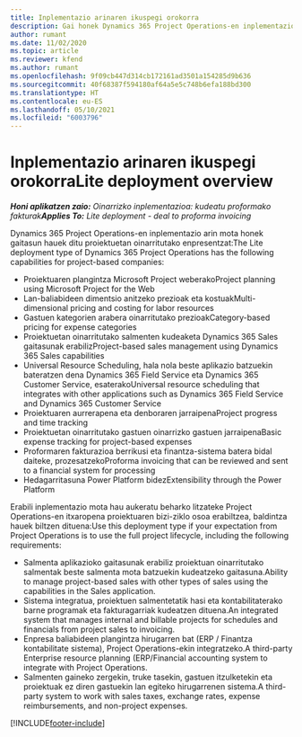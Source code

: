 ```yaml
---
title: Inplementazio arinaren ikuspegi orokorra
description: Gai honek Dynamics 365 Project Operations-en inplementazio arinari buruzko informazioa eskaintzen du.
author: rumant
ms.date: 11/02/2020
ms.topic: article
ms.reviewer: kfend
ms.author: rumant
ms.openlocfilehash: 9f09cb447d314cb172161ad3501a154285d9b636
ms.sourcegitcommit: 40f68387f594180af64a5e5c748b6efa188bd300
ms.translationtype: HT
ms.contentlocale: eu-ES
ms.lasthandoff: 05/10/2021
ms.locfileid: "6003796"
---
```

# <a name="lite-deployment-overview"></a><span data-ttu-id="989ad-103">Inplementazio arinaren ikuspegi orokorra</span><span class="sxs-lookup"><span data-stu-id="989ad-103">Lite deployment overview</span></span>

<span data-ttu-id="989ad-104">_**Honi aplikatzen zaio:** Oinarrizko inplementazioa: kudeatu proformako fakturak_</span><span class="sxs-lookup"><span data-stu-id="989ad-104">_**Applies To:** Lite deployment - deal to proforma invoicing_</span></span>

<span data-ttu-id="989ad-105">Dynamics 365 Project Operations-en inplementazio arin mota honek gaitasun hauek ditu proiektuetan oinarritutako enpresentzat:</span><span class="sxs-lookup"><span data-stu-id="989ad-105">The Lite deployment type of Dynamics 365 Project Operations has the following capabilities for project-based companies:</span></span>

- <span data-ttu-id="989ad-106">Proiektuaren plangintza Microsoft Project weberako</span><span class="sxs-lookup"><span data-stu-id="989ad-106">Project planning using Microsoft Project for the Web</span></span>
- <span data-ttu-id="989ad-107">Lan-baliabideen dimentsio anitzeko prezioak eta kostuak</span><span class="sxs-lookup"><span data-stu-id="989ad-107">Multi-dimensional pricing and costing for labor resources</span></span>
- <span data-ttu-id="989ad-108">Gastuen kategorien arabera oinarritutako prezioak</span><span class="sxs-lookup"><span data-stu-id="989ad-108">Category-based pricing for expense categories</span></span>
- <span data-ttu-id="989ad-109">Proiektuetan oinarritutako salmenten kudeaketa Dynamics 365 Sales gaitasunak erabiliz</span><span class="sxs-lookup"><span data-stu-id="989ad-109">Project-based sales management using Dynamics 365 Sales capabilities</span></span>
- <span data-ttu-id="989ad-110">Universal Resource Scheduling, hala nola beste aplikazio batzuekin bateratzen dena Dynamics 365 Field Service eta Dynamics 365 Customer Service, esaterako</span><span class="sxs-lookup"><span data-stu-id="989ad-110">Universal resource scheduling that integrates with other applications such as Dynamics 365 Field Service and Dynamics 365 Customer Service</span></span>
- <span data-ttu-id="989ad-111">Proiektuaren aurrerapena eta denboraren jarraipena</span><span class="sxs-lookup"><span data-stu-id="989ad-111">Project progress and time tracking</span></span>
- <span data-ttu-id="989ad-112">Proiektuetan oinarritutako gastuen oinarrizko gastuen jarraipena</span><span class="sxs-lookup"><span data-stu-id="989ad-112">Basic expense tracking for project-based expenses</span></span>
- <span data-ttu-id="989ad-113">Proformaren fakturazioa berrikusi eta finantza-sistema batera bidal daiteke, prozesatzeko</span><span class="sxs-lookup"><span data-stu-id="989ad-113">Proforma invoicing that can be reviewed and sent to a financial system for processing</span></span>
- <span data-ttu-id="989ad-114">Hedagarritasuna Power Platform bidez</span><span class="sxs-lookup"><span data-stu-id="989ad-114">Extensibility through the Power Platform</span></span>

<span data-ttu-id="989ad-115">Erabili inplementazio mota hau aukeratu beharko litzateke Project Operations-en itxaropena proiektuaren bizi-ziklo osoa erabiltzea, baldintza hauek biltzen dituena:</span><span class="sxs-lookup"><span data-stu-id="989ad-115">Use this deployment type if your expectation from Project Operations is to use the full project lifecycle, including the following requirements:</span></span>

- <span data-ttu-id="989ad-116">Salmenta aplikazioko gaitasunak erabiliz proiektuan oinarritutako salmentak beste salmenta mota batzuekin kudeatzeko gaitasuna.</span><span class="sxs-lookup"><span data-stu-id="989ad-116">Ability to manage project-based sales with other types of sales using the capabilities in the Sales application.</span></span>
- <span data-ttu-id="989ad-117">Sistema integratua, proiektuen salmentetatik hasi eta kontabilitaterako barne programak eta fakturagarriak kudeatzen dituena.</span><span class="sxs-lookup"><span data-stu-id="989ad-117">An integrated system that manages internal and billable projects for schedules and financials from project sales to invoicing.</span></span>
- <span data-ttu-id="989ad-118">Enpresa baliabideen plangintza hirugarren bat (ERP / Finantza kontabilitate sistema), Project Operations-ekin integratzeko.</span><span class="sxs-lookup"><span data-stu-id="989ad-118">A third-party Enterprise resource planning (ERP/Financial accounting system to integrate with Project Operations.</span></span>
- <span data-ttu-id="989ad-119">Salmenten gaineko zergekin, truke tasekin, gastuen itzulketekin eta proiektuak ez diren gastuekin lan egiteko hirugarrenen sistema.</span><span class="sxs-lookup"><span data-stu-id="989ad-119">A third-party system to work with sales taxes, exchange rates, expense reimbursements, and non-project expenses.</span></span>


[!INCLUDE[footer-include](../includes/footer-banner.md)]